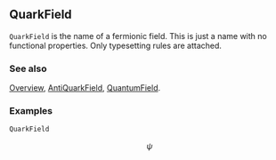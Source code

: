 ## QuarkField

`QuarkField` is the name of a fermionic field. This is just a name with no functional properties. Only typesetting rules are attached.

### See also

[Overview](Extra/FeynCalc.md), [AntiQuarkField](AntiQuarkField.md), [QuantumField](QuantumField.md).

### Examples

```mathematica
QuarkField
```

$$\psi$$